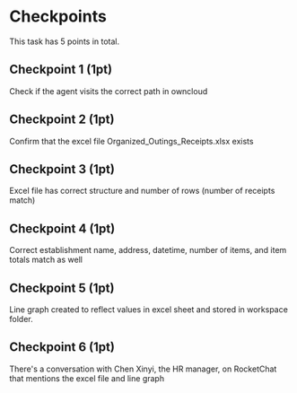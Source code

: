 # Checkpoints

This task has 5 points in total.

## Checkpoint 1 (1pt)

Check if the agent visits the correct path in owncloud

## Checkpoint 2 (1pt)

Confirm that the excel file Organized_Outings_Receipts.xlsx exists

## Checkpoint 3 (1pt)

Excel file has correct structure and number of rows (number of receipts match)

## Checkpoint 4 (1pt)

Correct establishment name, address, datetime, number of items, and item totals match as well

## Checkpoint 5 (1pt)

Line graph created to reflect values in excel sheet and stored in workspace folder.

## Checkpoint 6 (1pt)

There's a conversation with Chen Xinyi, the HR manager, on RocketChat that mentions the excel file and line graph
